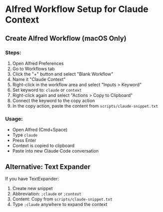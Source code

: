 # Alfred Workflow Setup for Claude Context

## Create Alfred Workflow (macOS Only)

### Steps:
1. Open Alfred Preferences
2. Go to Workflows tab
3. Click the "+" button and select "Blank Workflow"
4. Name it "Claude Context"
5. Right-click in the workflow area and select "Inputs > Keyword"
6. Set keyword to: `claude` or `context`
7. Right-click again and select "Actions > Copy to Clipboard"
8. Connect the keyword to the copy action
9. In the copy action, paste the content from `scripts/claude-snippet.txt`

### Usage:
- Open Alfred (Cmd+Space)
- Type `claude` 
- Press Enter
- Context is copied to clipboard
- Paste into new Claude Code conversation

## Alternative: Text Expander
If you have TextExpander:
1. Create new snippet
2. Abbreviation: `;claude` or `;context`
3. Content: Copy from `scripts/claude-snippet.txt`
4. Type `;claude` anywhere to expand the context